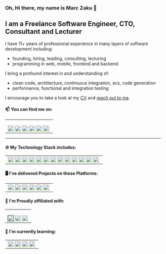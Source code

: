 ### Oh, Hi there, my name is Marc Zaku 👋

## I am a Freelance Software Engineer, CTO, Consultant and Lecturer

I have 11+ years of professional experience in many layers of software development including: 
- founding, hiring, leading, consulting, lecturing
- programming in web, mobile, frontend and backend

I bring a profound interest in and understanding of: 
- clean code, architecture, continuous integration, ecs, code generation
- performance, functional and integration testing


I encourage you to take a look at my [CV](https://zaku.de/docs/CV-Marc-Zaku-Senior-Software-Engineer.pdf) and [reach out to me](mailto:marc@zaku.de).


#### 📫 You can find me on:
<table><td>
  
[<img align="left" height="20" alt="zaku.de" src="https://img.shields.io/badge/Zaku.de-%230077B5.svg?&style=for-the-badge&logoColor=white" />](https://zaku.de)
[<img align="left" height="20" alt="linked-in" src="https://img.shields.io/badge/linkedin-%230077B5.svg?&style=for-the-badge&logo=linkedin&logoColor=white" />](https://www.linkedin.com/in/marczaku)
[<img align="left" height="20" alt="facebook" src="https://img.shields.io/badge/facebook-%231877F2.svg?&style=for-the-badge&logo=facebook&logoColor=white" />](https://www.facebook.com/marczaku)
[<img align="left" height="20" alt="twitter" src="https://img.shields.io/badge/twitter-%231DA1F2.svg?&style=for-the-badge&logo=twitter&logoColor=white" />](https://twitter.com/marc_zaku)
[<img align="left" height="20" alt="medium" src="https://img.shields.io/badge/medium-%2312100E.svg?&style=for-the-badge&logo=medium&logoColor=white" />](https://marczaku.medium.com)
[<img align="left" height="20" alt="stack-overflow" src="https://img.shields.io/badge/stack%20overflow-FE7A16?logo=stack-overflow&logoColor=white&style=for-the-badge" />](http://stackoverflow.com/users/6135974/marc-zaku)

</td></table>

<!-- 23232F3E --><!-- 23316192 -->
---

#### ⚙️ My Technology Stack includes:

<table><td>
  
<img align="left" height="20" alt="csharp" src="https://img.shields.io/badge/CSharp-%23316192?logo=csharp&logoColor=white&style=for-the-badge" />
<img align="left" height="20" alt="typescript" src="https://img.shields.io/badge/TypeScript-%23316192?logo=typescript&logoColor=white&style=for-the-badge" />
<img align="left" height="20" alt="javascript" src="https://img.shields.io/badge/JavaScript-%23316192.svg?&style=for-the-badge&logo=javascript&logoColor=white" />
<img align="left" height="20" alt="python" src="https://img.shields.io/badge/Pyhon-%23316192?logo=python&logoColor=white&style=for-the-badge" />
<img align="left" height="20" alt="php" src="https://img.shields.io/badge/php-%23316192?logo=php&logoColor=white&style=for-the-badge" />
<img align="left" height="20" alt="c" src="https://img.shields.io/badge/Plain%20C-%23316192?logo=c&logoColor=white&style=for-the-badge" />
<img align="left" height="20" alt="c++" src="https://img.shields.io/badge/c++-%23316192?logo=cplusplus&logoColor=white&style=for-the-badge" />
<img align="left" height="20" alt="lua" src="https://img.shields.io/badge/lua-%23316192?logo=lua&logoColor=white&style=for-the-badge" />
<img align="left" height="20" alt="unity" src="https://img.shields.io/badge/unity%20-%23316192.svg?&style=for-the-badge&logo=unity&logoColor=%2361DAFB" />
<img align="left" height="20" alt="dotnet" src="https://img.shields.io/badge/dotnet%20-%23316192.svg?&style=for-the-badge&logo=dotnet&logoColor=white" />
<img align="left" height="20" alt="npm" src="https://img.shields.io/badge/npm%20-%23316192.svg?&style=for-the-badge&logo=npm&logoColor=white" />
<img align="left" height="20" alt="vuedotjs" src="https://img.shields.io/badge/Vue.js%20-%23316192.svg?&style=for-the-badge&logo=vuedotjs&logoColor=white" />
<img align="left" height="20" alt="mongodb" src="https://img.shields.io/badge/MongoDB%20-%23316192.svg?&style=for-the-badge&logo=mongodb&logoColor=white" />
  
</td></table>

#### 🖥️ I've delivered Projects on these Platforms:
<table><td>
  
<img align="left" height="20" alt="android" src="https://img.shields.io/badge/android%20-%23316192.svg?&style=for-the-badge&logo=android&logoColor=%2361DAFB" />
<img align="left" height="20" alt="ios" src="https://img.shields.io/badge/iOS%20-%23316192.svg?&style=for-the-badge&logo=ios&logoColor=white" />
<img align="left" height="20" alt="windows" src="https://img.shields.io/badge/windows%20-%23316192.svg?&style=for-the-badge&logo=windows&logoColor=white" />
<img align="left" height="20" alt="macos" src="https://img.shields.io/badge/macos%20-%23316192.svg?&style=for-the-badge&logo=macos&logoColor=white" />
<img align="left" height="20" alt="appstore" src="https://img.shields.io/badge/Apple%20App%20Store%20-%23316192.svg?&style=for-the-badge&logo=appstore&logoColor=%2361DAFB" />
<img align="left" height="20" alt="googleplay" src="https://img.shields.io/badge/Google%20Play%20-%23316192.svg?&style=for-the-badge&logo=googleplay&logoColor=white" />
  
</td></table>

#### 🤝 I'm Proudly affiliated with:
<table><td>
  
[<img align="left" height="20" alt="github-campus-advisor" src="https://img.shields.io/badge/Campus%20Advisor%20-%23316192.svg?&style=for-the-badge&logo=github&logoColor=%2361DAFB" />]()
[<img align="left" height="20" alt="khan-academy-lecturer" src="https://img.shields.io/badge/Lecturer%20-%23316192.svg?&style=for-the-badge&logo=khanacademy&logoColor=%2361DAFB" />](http://www.khanacademy.org/profile/marczaku)
[<img align="left" height="20" alt="global-game-jam" src="https://img.shields.io/badge/Global%20Game%20Jam%20-%23316192.svg?&style=for-the-badge&logoColor=%2361DAFB" />](https://globalgamejam.org/users/teneas)
  
</td></table>

#### 🌱 I'm currently learning:
<table><td>
  
<img align="left" height="20" alt="docker" src="https://img.shields.io/badge/docker%20-%23316192.svg?&style=for-the-badge&logo=docker&logoColor=%2361DAFB" />
<img align="left" height="20" alt="kubernetes" src="https://img.shields.io/badge/kubernetes%20-%23316192.svg?&style=for-the-badge&logo=kubernetes&logoColor=%2361DAFB" />
<img align="left" height="20" alt="angular" src="https://img.shields.io/badge/angular%20-%23316192.svg?&style=for-the-badge&logo=angular&logoColor=%2361DAFB" />
<img align="left" height="20" alt="azuredevops" src="https://img.shields.io/badge/azuredevops%20-%23316192.svg?&style=for-the-badge&logo=azuredevops&logoColor=%2361DAFB" />
  
</td></table>

<!--
**marczaku/marczaku** is a ✨ _special_ ✨ repository because its `README.md` (this file) appears on your GitHub profile.

Here are some ideas to get you started:

- 🔭 I’m currently working on ...
- 🌱 I’m currently learning ...
- 👯 I’m looking to collaborate on ...
- 🤔 I’m looking for help with ...
- 💬 Ask me about ...
- 📫 How to reach me: ...
- 😄 Pronouns: ...
- ⚡ Fun fact: ...
-->

